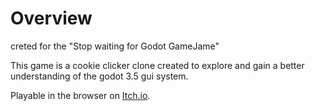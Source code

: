 # Overview
creted for the "Stop waiting for Godot GameJame" 

This game is a cookie clicker clone created to explore and gain a better understanding of the godot 3.5 gui system.

Playable in the browser on [Itch.io](https://tastytentacles.itch.io/honeyclicker).
